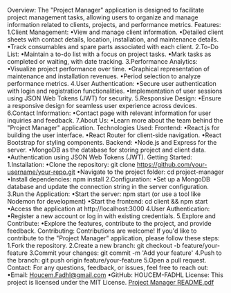 Overview:
The "Project Manager" application is designed to facilitate project management tasks, allowing users to organize and manage information related to clients, projects, and performance metrics.
Features:
1.Client Management:
 •View and manage client information.
 •Detailed client sheets with contact details, location, installation, and maintenance details.
 •Track consumables and spare parts associated with each client.
2.To-Do List:
 •Maintain a to-do list with a focus on project tasks.
 •Mark tasks as completed or waiting, with date tracking.
3.Performance Analytics:
 •Visualize project performance over time.
 •Graphical representation of maintenance and installation revenues.
 •Period selection to analyze performance metrics.
4.User Authentication:
 •Secure user authentication with login and registration functionalities.
 •Implementation of user sessions using JSON Web Tokens (JWT) for security.
5.Responsive Design:
 •Ensure a responsive design for seamless user experience across devices.
6.Contact Information:
 •Contact page with relevant information for user inquiries and feedback.
7.About Us:
 •Learn more about the team behind the "Project Manager" application.
Technologies Used:
 Frontend:
 •React.js for building the user interface.
 •React Router for client-side navigation.
 •React Bootstrap for styling components.
 Backend:
 •Node.js and Express for the server.
 •MongoDB as the database for storing project and client data.
 •Authentication using JSON Web Tokens (JWT).
Getting Started:
1.Installation:
 •Clone the repository: git clone https://github.com/your-username/your-repo.git
 •Navigate to the project folder: cd project-manager
 •Install dependencies: npm install
2.Configuration:
 •Set up a MongoDB database and update the connection string in the server configuration.
3.Run the Application:
 •Start the server: npm start (or use a tool like Nodemon for development)
 •Start the frontend: cd client && npm start
 •Access the application at http://localhost:3000
4.User Authentication:
 •Register a new account or log in with existing credentials.
5.Explore and Contribute:
 •Explore the features, contribute to the project, and provide feedback.
Contributing: Contributions are welcome! If you'd like to contribute to the "Project Manager" application, please follow these steps:
1.Fork the repository.
2.Create a new branch: git checkout -b feature/your-feature
3.Commit your changes: git commit -m 'Add your feature'
4.Push to the branch: git push origin feature/your-feature
5.Open a pull request.
Contact: For any questions, feedback, or issues, feel free to reach out:
 •Email: Houcem.Fadhl@gmail.com
 •GitHub: HOUCEM-FADHL
License: This project is licensed under the MIT License.
[Project Manager README.pdf](https://github.com/HOUCEM-FADHL/Project-Manager/files/14455395/Project.Manager.README.pdf)
